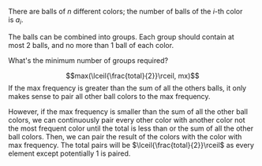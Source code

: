 There are balls of $n$ different colors; the number of balls of the $i$-th color is $a_i$.

The balls can be combined into groups. Each group should contain at most $2$ balls, and no more than $1$ ball of each color.

What's the minimum number of groups required?

$$max(\lceil{\frac{total}{2}}\rceil, mx)$$
If the max frequency is greater than the sum of all the others balls, it only makes sense to pair all other ball colors to the max frequency. 

However, if the max frequency is smaller than the sum of all the other ball colors, we can continuously pair every other color with another color not the most frequent color until the total is less than or the sum of all the other ball colors. Then, we can pair the result of the colors with the color with max frequency. The total pairs will be $\lceil{\frac{total}{2}}\rceil$ as every element except potentially 1 is paired.
